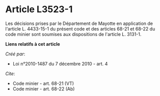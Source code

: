 # Article L3523-1

Les décisions prises par le Département de Mayotte en application de l'article L. 4433-15-1 du présent code et des articles
68-21 et 68-22 du code minier sont soumises aux dispositions de l'article L. 3131-1.

**Liens relatifs à cet article**

_Créé par_:

  - Loi n°2010-1487 du 7 décembre 2010 - art. 4

_Cite_:

  - Code minier - art. 68-21 (VT)
  - Code minier - art. 68-22 (Ab)
